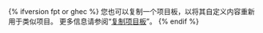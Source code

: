 {% ifversion fpt or ghec %}
您也可以复制一个项目板，以将其自定义内容重新用于类似项目。 更多信息请参阅“[复制项目板](/articles/copying-a-project-board)”。
{% endif %}
